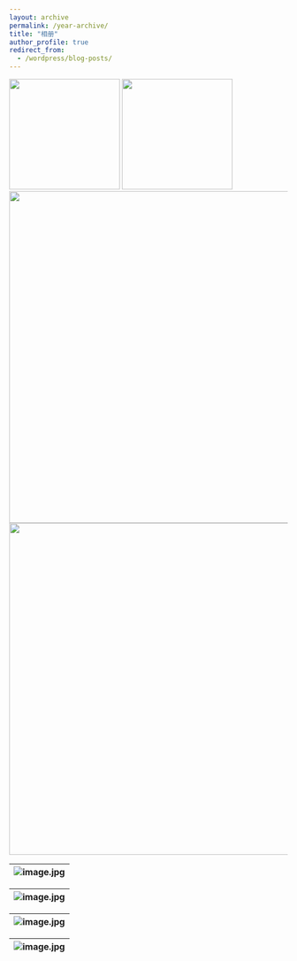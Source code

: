 ```yaml
---
layout: archive
permalink: /year-archive/
title: "相册"
author_profile: true
redirect_from:
  - /wordpress/blog-posts/
---
```


<img src="../images/profile.jpg" width="200"> <img src="../images/10aab94c51fa9452974b2b3fa1332cc585fcc04a.jpg@942w_1413h_progressive.webp" width="200">
<img src="../images/W020141024386453400645.jpg" height="600">
<img src="../images/7ba0b3ba9cdccb925b34cb0595cf75c4.temp.jpg" height="600">

| ![image.jpg](../images/80a8fd876acd26ef88572146b3693d9a.jpg) |
|:--:|

| ![image.jpg](../images/75fbeb5b73068e3d450c14f38aeb7d14.jpg) |
|:--:|

| ![image.jpg](../images/092d12f173dcfd8b1aa9a923153e0712.jpg) |
|:--:|

| ![image.jpg](../images/af6d5117e4b24354fe087428d3ff6e75.jpg) |
|:--:|

